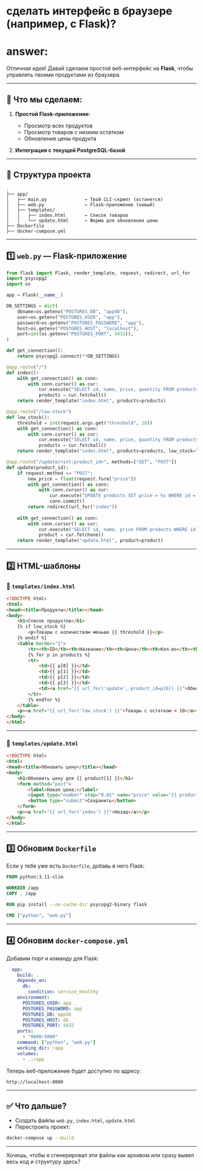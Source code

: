 # сделать интерфейс в браузере (например, с Flask)?


# answer:

Отличная идея! Давай сделаем простой веб-интерфейс на **Flask**, чтобы управлять твоими продуктами из браузера.

---

## 🔧 Что мы сделаем:

1. **Простой Flask-приложение**:

   * Просмотр всех продуктов
   * Просмотр товаров с низким остатком
   * Обновление цены продукта

2. **Интеграция с текущей PostgreSQL-базой**

---

## 📁 Структура проекта

```
.
├── app/
│   ├── main.py              ← Твой CLI-скрипт (останется)
│   ├── web.py               ← Flask-приложение (новый)
│   ├── templates/
│   │   ├── index.html       ← Список товаров
│   │   └── update.html      ← Форма для обновления цены
├── Dockerfile
├── docker-compose.yml
```

---

## 1️⃣ `web.py` — Flask-приложение

```python
from flask import Flask, render_template, request, redirect, url_for
import psycopg2
import os

app = Flask(__name__)

DB_SETTINGS = dict(
    dbname=os.getenv("POSTGRES_DB", "appdb"),
    user=os.getenv("POSTGRES_USER", "app"),
    password=os.getenv("POSTGRES_PASSWORD", "app"),
    host=os.getenv("POSTGRES_HOST", "localhost"),
    port=int(os.getenv("POSTGRES_PORT", 5432)),
)

def get_connection():
    return psycopg2.connect(**DB_SETTINGS)

@app.route("/")
def index():
    with get_connection() as conn:
        with conn.cursor() as cur:
            cur.execute("SELECT id, name, price, quantity FROM products ORDER BY id")
            products = cur.fetchall()
    return render_template("index.html", products=products)

@app.route("/low-stock")
def low_stock():
    threshold = int(request.args.get("threshold", 10))
    with get_connection() as conn:
        with conn.cursor() as cur:
            cur.execute("SELECT id, name, price, quantity FROM products WHERE quantity < %s", (threshold,))
            products = cur.fetchall()
    return render_template("index.html", products=products, low_stock=True, threshold=threshold)

@app.route("/update/<int:product_id>", methods=["GET", "POST"])
def update(product_id):
    if request.method == "POST":
        new_price = float(request.form["price"])
        with get_connection() as conn:
            with conn.cursor() as cur:
                cur.execute("UPDATE products SET price = %s WHERE id = %s", (new_price, product_id))
                conn.commit()
        return redirect(url_for("index"))
    
    with get_connection() as conn:
        with conn.cursor() as cur:
            cur.execute("SELECT id, name, price FROM products WHERE id = %s", (product_id,))
            product = cur.fetchone()
    return render_template("update.html", product=product)
```

---

## 2️⃣ HTML-шаблоны

### 📄 `templates/index.html`

```html
<!DOCTYPE html>
<html>
<head><title>Продукты</title></head>
<body>
    <h1>Список продуктов</h1>
    {% if low_stock %}
        <p>Товары с количеством меньше {{ threshold }}</p>
    {% endif %}
    <table border="1">
        <tr><th>ID</th><th>Название</th><th>Цена</th><th>Кол-во</th><th></th></tr>
        {% for p in products %}
        <tr>
            <td>{{ p[0] }}</td>
            <td>{{ p[1] }}</td>
            <td>{{ p[2] }}</td>
            <td>{{ p[3] }}</td>
            <td><a href="{{ url_for('update', product_id=p[0]) }}">Обновить цену</a></td>
        </tr>
        {% endfor %}
    </table>
    <p><a href="{{ url_for('low_stock') }}">Товары с остатком < 10</a></p>
</body>
</html>
```

---

### 📄 `templates/update.html`

```html
<!DOCTYPE html>
<html>
<head><title>Обновить цену</title></head>
<body>
    <h1>Обновить цену для {{ product[1] }}</h1>
    <form method="post">
        <label>Новая цена:</label>
        <input type="number" step="0.01" name="price" value="{{ product[2] }}">
        <button type="submit">Сохранить</button>
    </form>
    <p><a href="{{ url_for('index') }}">Назад</a></p>
</body>
</html>
```

---

## 3️⃣ Обновим `Dockerfile`

Если у тебя уже есть `Dockerfile`, добавь в него Flask:

```Dockerfile
FROM python:3.11-slim

WORKDIR /app
COPY . /app

RUN pip install --no-cache-dir psycopg2-binary flask

CMD ["python", "web.py"]
```

---

## 4️⃣ Обновим `docker-compose.yml`

Добавим порт и команду для Flask:

```yaml
  app:
    build: .
    depends_on:
      db:
        condition: service_healthy
    environment:
      POSTGRES_USER: app
      POSTGRES_PASSWORD: app
      POSTGRES_DB: appdb
      POSTGRES_HOST: db
      POSTGRES_PORT: 5432
    ports:
      - "8000:5000"
    command: ["python", "web.py"]
    working_dir: /app
    volumes:
      - .:/app
```

Теперь веб-приложение будет доступно по адресу:

```
http://localhost:8000
```

---

## ✅ Что дальше?

* Создать файлы `web.py`, `index.html`, `update.html`
* Перестроить проект:

```bash
docker-compose up --build
```

---

Хочешь, чтобы я сгенерировал эти файлы как архивом или сразу вывел весь код и структуру здесь?

